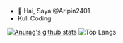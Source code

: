 - 👋 Hai, Saya @Aripin2401
- Kuli Coding
 
[![Anurag's github stats](https://github-readme-stats.vercel.app/api?username=aripin2401)](https://github.com/aripin2401/github-readme-stats) ![Top Langs](https://github-readme-stats.vercel.app/api/top-langs/?username=aripin2401&theme=aripin2401)
<!---
Aripin2401/Aripin2401 is a ✨ special ✨ repository because its `README.md` (this file) appears on your GitHub profile.
You can click the Preview link to take a look at your changes.
--->
